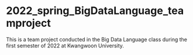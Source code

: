 # 2022_spring_BigDataLanguage_teamproject
This is a team project conducted in the Big Data Language class during the first semester of 2022 at Kwangwoon University.




